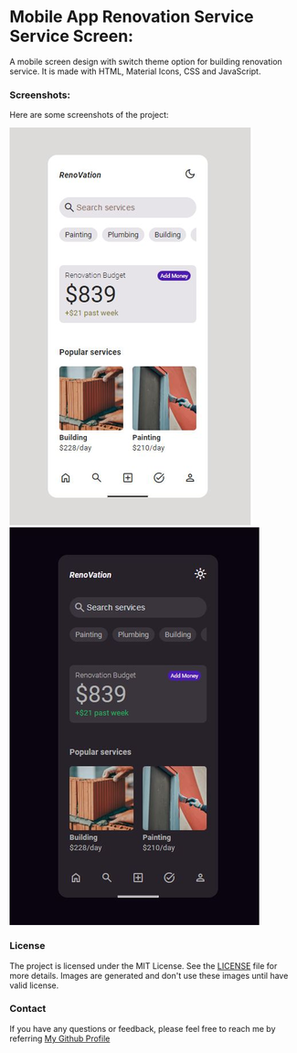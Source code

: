 # Mobile App Renovation Service Service Screen:

A mobile screen design with switch theme option for building renovation service. 
It is made with HTML, Material Icons, CSS and JavaScript.

### Screenshots:
Here are some screenshots of the project:

![Screenshot 1](./screenshots/screen1.jpg)
![Screenshot 2](./screenshots/screen2.jpg)

### License

The project is licensed under the MIT License. See the [LICENSE](./LICENSE) file for more details. Images are generated and don't use these images until have valid license. 

### Contact

If you have any questions or feedback, please feel free to reach me by referring [My Github Profile](https://github.com/ag-sanjjeev/)
